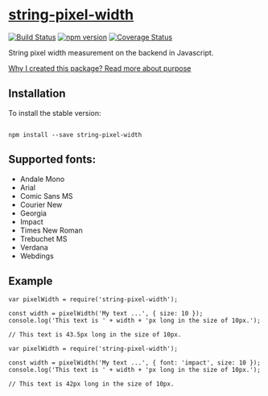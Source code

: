 [string-pixel-width](https://github.com/adambisek/string-pixel-width)
===================================
[![Build Status](https://travis-ci.org/adambisek/string-pixel-width.svg?branch=master)](https://travis-ci.org/adambisek/string-pixel-width)
[![npm version](https://img.shields.io/npm/v/string-pixel-width.svg?style=flat-square)](https://www.npmjs.com/package/string-pixel-width)
[![Coverage Status](https://coveralls.io/repos/github/adambisek/string-pixel-width/badge.svg?branch=master)](https://coveralls.io/github/adambisek/string-pixel-width?branch=master)

String pixel width measurement on the backend in Javascript.

[Why I created this package? Read more about purpose](https://medium.com/@adambisek/text-pixel-width-measuring-on-javascript-backend-node-js-2b82bea97fab#.8ypyiffyw)

Installation
------------
To install the stable version:

<code>
npm install --save string-pixel-width
</code>

Supported fonts:
------------

- Andale Mono
- Arial
- Comic Sans MS
- Courier New
- Georgia
- Impact
- Times New Roman
- Trebuchet MS
- Verdana
- Webdings

Example
------------
```
var pixelWidth = require('string-pixel-width');

const width = pixelWidth('My text ...', { size: 10 });
console.log('This text is ' + width + 'px long in the size of 10px.');

// This text is 43.5px long in the size of 10px.
```

```
var pixelWidth = require('string-pixel-width');

const width = pixelWidth('My text ...', { font: 'impact', size: 10 });
console.log('This text is ' + width + 'px long in the size of 10px.');

// This text is 42px long in the size of 10px.
```
